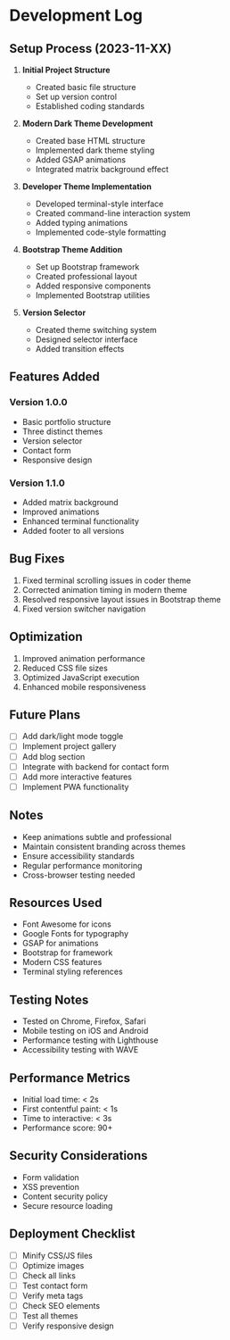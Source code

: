 # Development Log

## Setup Process (2023-11-XX)

1. **Initial Project Structure**
   - Created basic file structure
   - Set up version control
   - Established coding standards

2. **Modern Dark Theme Development**
   - Created base HTML structure
   - Implemented dark theme styling
   - Added GSAP animations
   - Integrated matrix background effect

3. **Developer Theme Implementation**
   - Developed terminal-style interface
   - Created command-line interaction system
   - Added typing animations
   - Implemented code-style formatting

4. **Bootstrap Theme Addition**
   - Set up Bootstrap framework
   - Created professional layout
   - Added responsive components
   - Implemented Bootstrap utilities

5. **Version Selector**
   - Created theme switching system
   - Designed selector interface
   - Added transition effects

## Features Added

### Version 1.0.0
- Basic portfolio structure
- Three distinct themes
- Version selector
- Contact form
- Responsive design

### Version 1.1.0
- Added matrix background
- Improved animations
- Enhanced terminal functionality
- Added footer to all versions

## Bug Fixes

1. Fixed terminal scrolling issues in coder theme
2. Corrected animation timing in modern theme
3. Resolved responsive layout issues in Bootstrap theme
4. Fixed version switcher navigation

## Optimization

1. Improved animation performance
2. Reduced CSS file sizes
3. Optimized JavaScript execution
4. Enhanced mobile responsiveness

## Future Plans

- [ ] Add dark/light mode toggle
- [ ] Implement project gallery
- [ ] Add blog section
- [ ] Integrate with backend for contact form
- [ ] Add more interactive features
- [ ] Implement PWA functionality

## Notes

- Keep animations subtle and professional
- Maintain consistent branding across themes
- Ensure accessibility standards
- Regular performance monitoring
- Cross-browser testing needed

## Resources Used

- Font Awesome for icons
- Google Fonts for typography
- GSAP for animations
- Bootstrap for framework
- Modern CSS features
- Terminal styling references

## Testing Notes

- Tested on Chrome, Firefox, Safari
- Mobile testing on iOS and Android
- Performance testing with Lighthouse
- Accessibility testing with WAVE

## Performance Metrics

- Initial load time: < 2s
- First contentful paint: < 1s
- Time to interactive: < 3s
- Performance score: 90+

## Security Considerations

- Form validation
- XSS prevention
- Content security policy
- Secure resource loading

## Deployment Checklist

- [ ] Minify CSS/JS files
- [ ] Optimize images
- [ ] Check all links
- [ ] Test contact form
- [ ] Verify meta tags
- [ ] Check SEO elements
- [ ] Test all themes
- [ ] Verify responsive design 